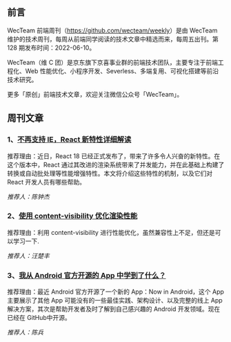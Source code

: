 ## 前言

WecTeam 前端周刊（<https://github.com/wecteam/weekly>）是由 WecTeam 维护的技术周刊，每周从前端同学阅读的技术文章中精选而来，每周五出刊。第 128 期发布时间：2022-06-10。

WecTeam（维 C 团）是京东旗下京喜事业群的前端技术团队，主要专注于前端工程化、Web 性能优化、小程序开发、Severless、多端复用、可视化搭建等前沿技术研究。

更多「原创」前端技术文章，欢迎关注微信公众号「WecTeam」。

## 周刊文章


### 1、[不再支持 IE，React 新特性详细解读](https://mp.weixin.qq.com/s/0ycO5zot5EBcFOl46NwYoA)


推荐理由：近日，React 18 已经正式发布了，带来了许多令人兴奋的新特性。在这个版本中，React 通过其改进的渲染系统带来了并发能力，并在此基础上构建了转换或自动批处理等性能增强特性。本文将介绍这些特性的机制，以及它们对 React 开发人员有哪些帮助。

*推荐人：陈钟杰*

### 2、[使用 content-visibility 优化渲染性能](https://mp.weixin.qq.com/s/o9lpl7CTwcbjM0q3QMRLTg)


推荐理由：利用 content-visibility 进行性能优化，虽然兼容性上不足，但还是可以学习一下.

*推荐人：汪楚丰*

### 3、[我从 Android 官方开源的 App 中学到了什么？](https://mp.weixin.qq.com/s/d0RFymmPANXPdEFA-jpdXg)


推荐理由：最近 Android 官方开源了一个新的 App：Now in Android，这个 App 主要展示了其他 App 可能没有的一些最佳实践、架构设计、以及完整的线上 App 解决方案，其次是帮助开发者及时了解到自己感兴趣的 Android 开发领域。现在已经在 GitHub中开源。

*推荐人：陈兵*
